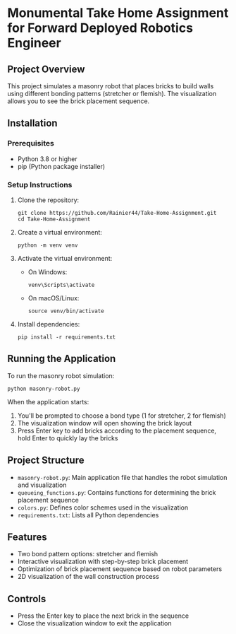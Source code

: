 # Monumental Take Home Assignment for Forward Deployed Robotics Engineer

## Project Overview
This project simulates a masonry robot that places bricks to build walls using different bonding patterns (stretcher or flemish). The visualization allows you to see the brick placement sequence.

## Installation

### Prerequisites
- Python 3.8 or higher
- pip (Python package installer)

### Setup Instructions
1. Clone the repository:
   ```
   git clone https://github.com/Rainier44/Take-Home-Assignment.git
   cd Take-Home-Assignment
   ```

2. Create a virtual environment:
   ```
   python -m venv venv
   ```

3. Activate the virtual environment:
   - On Windows:
     ```
     venv\Scripts\activate
     ```
   - On macOS/Linux:
     ```
     source venv/bin/activate
     ```

4. Install dependencies:
   ```
   pip install -r requirements.txt
   ```

## Running the Application

To run the masonry robot simulation:

```
python masonry-robot.py
```

When the application starts:
1. You'll be prompted to choose a bond type (1 for stretcher, 2 for flemish)
2. The visualization window will open showing the brick layout
3. Press Enter key to add bricks according to the placement sequence, hold Enter to quickly lay the bricks

## Project Structure

- `masonry-robot.py`: Main application file that handles the robot simulation and visualization
- `queueing_functions.py`: Contains functions for determining the brick placement sequence
- `colors.py`: Defines color schemes used in the visualization
- `requirements.txt`: Lists all Python dependencies

## Features

- Two bond pattern options: stretcher and flemish
- Interactive visualization with step-by-step brick placement
- Optimization of brick placement sequence based on robot parameters
- 2D visualization of the wall construction process

## Controls

- Press the Enter key to place the next brick in the sequence
- Close the visualization window to exit the application